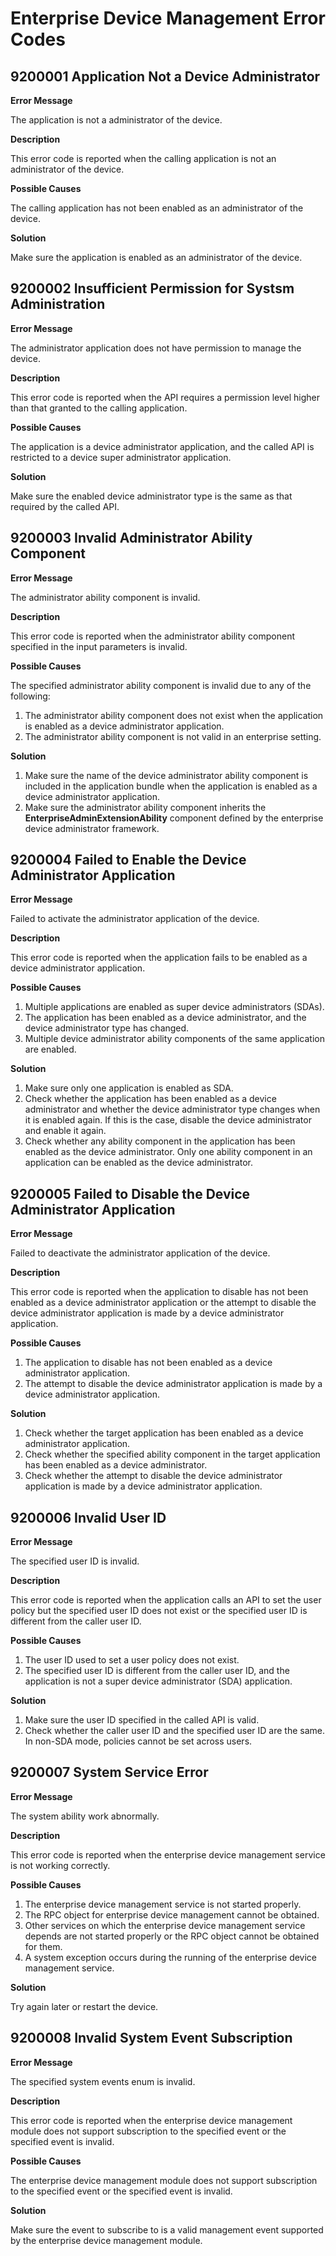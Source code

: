 # Enterprise Device Management Error Codes

## 9200001 Application Not a Device Administrator

**Error Message**

The application is not a administrator of the device.

**Description**

This error code is reported when the calling application is not an administrator of the device.

**Possible Causes**

The calling application has not been enabled as an administrator of the device.

**Solution**

Make sure the application is enabled as an administrator of the device.

## 9200002 Insufficient Permission for Systsm Administration

**Error Message**

The administrator application does not have permission to manage the device.

**Description**

This error code is reported when the API requires a permission level higher than that granted to the calling application.

**Possible Causes**

The application is a device administrator application, and the called API is restricted to a device super administrator application.

**Solution**

Make sure the enabled device administrator type is the same as that required by the called API.

## 9200003 Invalid Administrator Ability Component

**Error Message**

The administrator ability component is invalid.

**Description**

This error code is reported when the administrator ability component specified in the input parameters is invalid.

**Possible Causes**

The specified administrator ability component is invalid due to any of the following:
1. The administrator ability component does not exist when the application is enabled as a device administrator application.
2. The administrator ability component is not valid in an enterprise setting.

**Solution**

1. Make sure the name of the device administrator ability component is included in the application bundle when the application is enabled as a device administrator application.
2. Make sure the administrator ability component inherits the **EnterpriseAdminExtensionAbility** component defined by the enterprise device administrator framework.

## 9200004 Failed to Enable the Device Administrator Application

**Error Message**

Failed to activate the administrator application of the device.

**Description**

This error code is reported when the application fails to be enabled as a device administrator application.

**Possible Causes**

 
1. Multiple applications are enabled as super device administrators (SDAs). 
2. The application has been enabled as a device administrator, and the device administrator type has changed.
3. Multiple device administrator ability components of the same application are enabled.

**Solution**

1. Make sure only one application is enabled as SDA.
2. Check whether the application has been enabled as a device administrator and whether the device administrator type changes when it is enabled again. If this is the case, disable the device administrator and enable it again.
3. Check whether any ability component in the application has been enabled as the device administrator. Only one ability component in an application can be enabled as the device administrator.

## 9200005 Failed to Disable the Device Administrator Application

**Error Message**

Failed to deactivate the administrator application of the device.

**Description**

This error code is reported when the application to disable has not been enabled as a device administrator application or the attempt to disable the device administrator application is made by a device administrator application.

**Possible Causes**

 
1. The application to disable has not been enabled as a device administrator application.
2. The attempt to disable the device administrator application is made by a device administrator application.

**Solution**

1. Check whether the target application has been enabled as a device administrator application.
2. Check whether the specified ability component in the target application has been enabled as a device administrator.
3. Check whether the attempt to disable the device administrator application is made by a device administrator application.

## 9200006 Invalid User ID

**Error Message**

The specified user ID is invalid.

**Description**

This error code is reported when the application calls an API to set the user policy but the specified user ID does not exist or the specified user ID is different from the caller user ID.

**Possible Causes**

 
1. The user ID used to set a user policy does not exist.
2. The specified user ID is different from the caller user ID, and the application is not a super device administrator (SDA) application.

**Solution**

1. Make sure the user ID specified in the called API is valid.
2. Check whether the caller user ID and the specified user ID are the same. In non-SDA mode, policies cannot be set across users.

## 9200007 System Service Error

**Error Message**

The system ability work abnormally.

**Description**

This error code is reported when the enterprise device management service is not working correctly.

**Possible Causes**

 
1. The enterprise device management service is not started properly.
2. The RPC object for enterprise device management cannot be obtained.
3. Other services on which the enterprise device management service depends are not started properly or the RPC object cannot be obtained for them.
4. A system exception occurs during the running of the enterprise device management service.

**Solution**

Try again later or restart the device.

## 9200008 Invalid System Event Subscription

**Error Message**

The specified system events enum is invalid.

**Description**

This error code is reported when the enterprise device management module does not support subscription to the specified event or the specified event is invalid.

**Possible Causes**

The enterprise device management module does not support subscription to the specified event or the specified event is invalid.

**Solution**

Make sure the event to subscribe to is a valid management event supported by the enterprise device management module.
